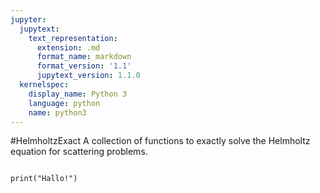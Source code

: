 ```yaml
---
jupyter:
  jupytext:
    text_representation:
      extension: .md
      format_name: markdown
      format_version: '1.1'
      jupytext_version: 1.1.0
  kernelspec:
    display_name: Python 3
    language: python
    name: python3
---
```



#HelmholtzExact
A collection of functions to exactly solve the Helmholtz equation for scattering problems.



```python3

print("Hallo!")
```

